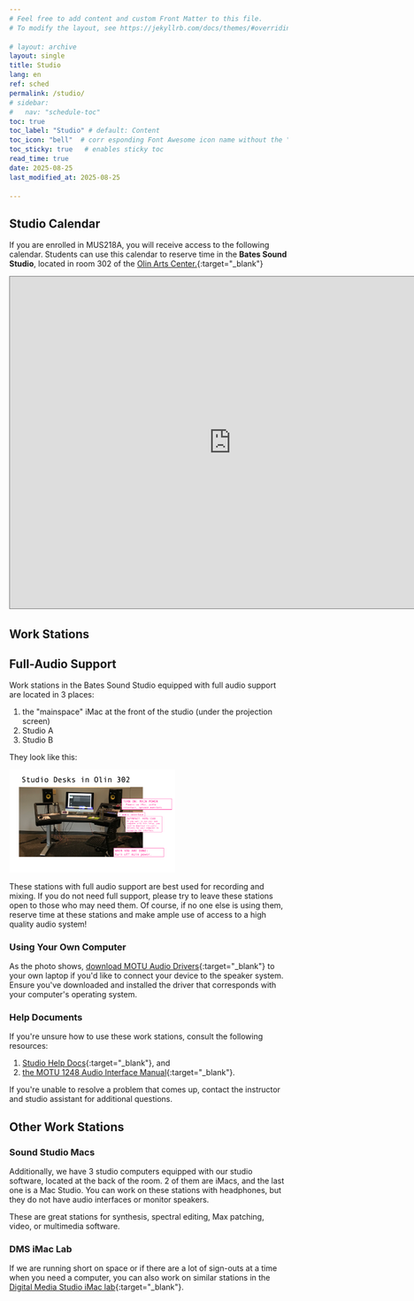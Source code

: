 ```yaml
---
# Feel free to add content and custom Front Matter to this file.
# To modify the layout, see https://jekyllrb.com/docs/themes/#overriding-theme-defaults

# layout: archive
layout: single   
title: Studio   
lang: en   
ref: sched   
permalink: /studio/   
# sidebar:
#   nav: "schedule-toc"   
toc: true  
toc_label: "Studio" # default: Content
toc_icon: "bell"  # corr esponding Font Awesome icon name without the "fa" prefix
toc_sticky: true   # enables sticky toc 
read_time: true  
date: 2025-08-25  
last_modified_at: 2025-08-25  

---
```


## Studio Calendar   

If you are enrolled in MUS218A, you will receive access to the following calendar. Students can use this calendar to reserve time in the **Bates Sound Studio**, located in room 302 of the [Olin Arts Center.](https://www.bates.edu/music/about/olin-arts-center/){:target="_blank"}   

<iframe src="https://calendar.google.com/calendar/embed?height=600&wkst=1&ctz=America%2FNew_York&showPrint=0&src=Y19jMDZlMmFjNzlkOGM1NmY1MmEzYmVkNWI4MmE5YjlhM2NlNDZiZGIyOGM2NjgzZThkOTAzMzRhMmYxNjBlZmFlQGdyb3VwLmNhbGVuZGFyLmdvb2dsZS5jb20&src=YmF0ZXMuZWR1X2hxNTgwbGZ0aHA1N3U0Ym9sazA1b3NrZ2JzQGdyb3VwLmNhbGVuZGFyLmdvb2dsZS5jb20&src=Y19obGFjNzB1bDEwcjB1dnNtZzljZWQydnY2OEBncm91cC5jYWxlbmRhci5nb29nbGUuY29t&src=ZW4udXNhI2hvbGlkYXlAZ3JvdXAudi5jYWxlbmRhci5nb29nbGUuY29t&color=%23f09300&color=%23a79b8e&color=%23ad1457&color=%230b8043" style="border:solid 1px #777" width="800" height="600" frameborder="0" scrolling="no"></iframe>

## Work Stations

## Full-Audio Support              

Work stations in the Bates Sound Studio equipped with full audio support are located in 3 places:   

1. the "mainspace" iMac at the front of the studio (under the projection screen)  
2. Studio A      
3. Studio B      

They look like this:    

<img src="assets/images/studio.work.station.v01.png" alt="Our site." width="300">

These stations with full audio support are best used for recording and mixing. If you do not need full support, please try to leave these stations open to those who may need them. Of course, if no one else is using them, reserve time at these stations and make ample use of access to a high quality audio system!    

### Using Your Own Computer

As the photo shows, [download MOTU Audio Drivers](https://motu.com/en-us/download/product/313/){:target="_blank"} to your own laptop if you'd like to connect your device to the speaker system. Ensure you've downloaded and installed the driver that corresponds with your computer's operating system.    

### Help Documents  

If you're unsure how to use these work stations, consult the following resources:    

1. [Studio Help Docs](https://docs.google.com/document/d/1nyS0aFNc3QvlNtMQjBddnNZ-yPoDga3vsXR-17NYYYg/edit?usp=sharing){:target="_blank"}, and    
2. [the MOTU 1248 Audio Interface Manual](chrome-extension://efaidnbmnnnibpcajpcglclefindmkaj/https://s3.amazonaws.com/motu-www-data/manuals/avb/1248_8M_16A_Switch_User_Guide.pdf){:target="_blank"}. 

If you're unable to resolve a problem that comes up, contact the instructor and studio assistant for additional questions.    

## Other Work Stations   

### Sound Studio Macs    

Additionally, we have 3 studio computers equipped with our studio software, located at the back of the room. 2 of them are iMacs, and the last one is a Mac Studio. You can work on these stations with headphones, but they do not have audio interfaces or monitor speakers. 

These are great stations for synthesis, spectral editing, Max patching, video, or multimedia software.       

### DMS iMac Lab       

If we are running short on space or if there are a lot of sign-outs at a time when you need a computer, you can also work on similar stations in the [Digital Media Studio iMac lab](https://www.bates.edu/digital-media/){:target="_blank"}. 



